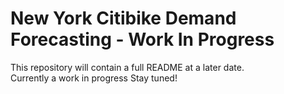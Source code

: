 # New York Citibike Demand Forecasting - Work In Progress

This repository will contain a full README at a later date.  
Currently a work in progress
Stay tuned!

